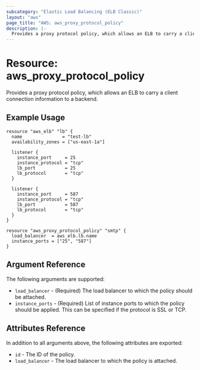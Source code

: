 ```yaml
---
subcategory: "Elastic Load Balancing (ELB Classic)"
layout: "aws"
page_title: "AWS: aws_proxy_protocol_policy"
description: |-
  Provides a proxy protocol policy, which allows an ELB to carry a client connection information to a backend.
---
```


# Resource: aws_proxy_protocol_policy

Provides a proxy protocol policy, which allows an ELB to carry a client connection information to a backend.

## Example Usage

```hcl
resource "aws_elb" "lb" {
  name               = "test-lb"
  availability_zones = ["us-east-1a"]

  listener {
    instance_port     = 25
    instance_protocol = "tcp"
    lb_port           = 25
    lb_protocol       = "tcp"
  }

  listener {
    instance_port     = 587
    instance_protocol = "tcp"
    lb_port           = 587
    lb_protocol       = "tcp"
  }
}

resource "aws_proxy_protocol_policy" "smtp" {
  load_balancer  = aws_elb.lb.name
  instance_ports = ["25", "587"]
}
```

## Argument Reference

The following arguments are supported:

* `load_balancer` - (Required) The load balancer to which the policy
  should be attached.
* `instance_ports` - (Required) List of instance ports to which the policy
  should be applied. This can be specified if the protocol is SSL or TCP.

## Attributes Reference

In addition to all arguments above, the following attributes are exported:

* `id` - The ID of the policy.
* `load_balancer` - The load balancer to which the policy is attached.
